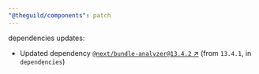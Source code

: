 ```yaml
---
"@theguild/components": patch
---
```

dependencies updates:
  - Updated dependency [`@next/bundle-analyzer@13.4.2` ↗︎](https://www.npmjs.com/package/@next/bundle-analyzer/v/13.4.2) (from `13.4.1`, in `dependencies`)
